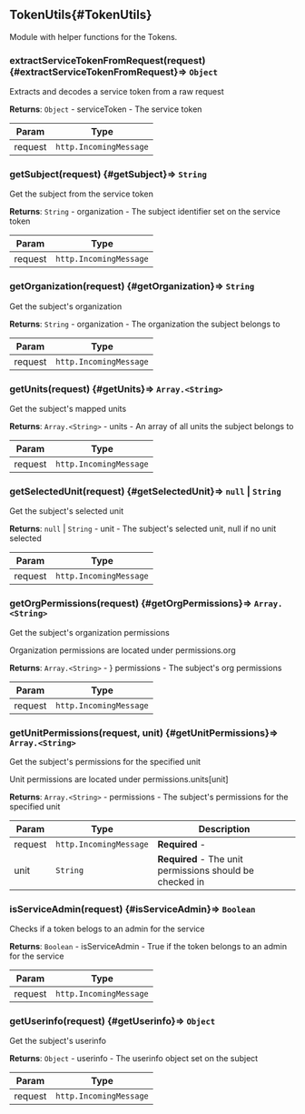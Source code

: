 ## TokenUtils{#TokenUtils}

Module with helper functions for the Tokens.


### extractServiceTokenFromRequest(request) {#extractServiceTokenFromRequest}⇒ <code>Object</code>

Extracts and decodes a service token from a raw request

**Returns**: <code>Object</code> - serviceToken - The service token  

| Param | Type |
| --- | --- |
| request | <code>http.IncomingMessage</code> | 


### getSubject(request) {#getSubject}⇒ <code>String</code>

Get the subject from the service token

**Returns**: <code>String</code> - organization - The subject identifier set on the service token  

| Param | Type |
| --- | --- |
| request | <code>http.IncomingMessage</code> | 


### getOrganization(request) {#getOrganization}⇒ <code>String</code>

Get the subject's organization

**Returns**: <code>String</code> - organization - The organization the subject belongs to  

| Param | Type |
| --- | --- |
| request | <code>http.IncomingMessage</code> | 


### getUnits(request) {#getUnits}⇒ <code>Array.&lt;String&gt;</code>

Get the subject's mapped units

**Returns**: <code>Array.&lt;String&gt;</code> - units - An array of all units the subject belongs to  

| Param | Type |
| --- | --- |
| request | <code>http.IncomingMessage</code> | 


### getSelectedUnit(request) {#getSelectedUnit}⇒ <code>null</code> \| <code>String</code>

Get the subject's selected unit

**Returns**: <code>null</code> \| <code>String</code> - unit - The subject's selected unit, null if no unit selected  

| Param | Type |
| --- | --- |
| request | <code>http.IncomingMessage</code> | 


### getOrgPermissions(request) {#getOrgPermissions}⇒ <code>Array.&lt;String&gt;</code>

Get the subject's organization permissions

Organization permissions are located under permissions.org

**Returns**: <code>Array.&lt;String&gt;</code> - } permissions - The subject's org permissions  

| Param | Type |
| --- | --- |
| request | <code>http.IncomingMessage</code> | 


### getUnitPermissions(request, unit) {#getUnitPermissions}⇒ <code>Array.&lt;String&gt;</code>

Get the subject's permissions for the specified unit

Unit permissions are located under permissions.units[unit]

**Returns**: <code>Array.&lt;String&gt;</code> - permissions - The subject's permissions for the specified unit  

| Param | Type | Description |
| --- | --- | --- |
| request | <code>http.IncomingMessage</code> | **Required** -  |
| unit | <code>String</code> | **Required** - The unit permissions should be checked in |


### isServiceAdmin(request) {#isServiceAdmin}⇒ <code>Boolean</code>

Checks if a token belogs to an admin for the service

**Returns**: <code>Boolean</code> - isServiceAdmin - True if the token belongs to an admin for the service  

| Param | Type |
| --- | --- |
| request | <code>http.IncomingMessage</code> | 


### getUserinfo(request) {#getUserinfo}⇒ <code>Object</code>

Get the subject's userinfo

**Returns**: <code>Object</code> - userinfo - The userinfo object set on the subject  

| Param | Type |
| --- | --- |
| request | <code>http.IncomingMessage</code> | 


